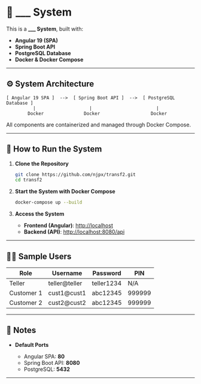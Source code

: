 # 🏦 ___ System

This is a **___ System**, built with:

* **Angular 19 (SPA)**
* **Spring Boot API**
* **PostgreSQL Database**
* **Docker & Docker Compose**

---

## ⚙️ System Architecture

```
[ Angular 19 SPA ]  -->  [ Spring Boot API ]  -->  [ PostgreSQL Database ]
          |                    |                        |
        Docker               Docker                   Docker
```

All components are containerized and managed through Docker Compose.

---

## 🚀 How to Run the System

1. **Clone the Repository**

   ```bash
   git clone https://github.com/njpx/transf2.git
   cd transf2
   ```

2. **Start the System with Docker Compose**

   ```bash
   docker-compose up --build
   ```

3. **Access the System**

   * **Frontend (Angular)**: [http://localhost](http://localhost)
   * **Backend (API)**: [http://localhost:8080/api](http://localhost:8080/api)

---

## 🧑‍💼 Sample Users

| **Role**    | **Username**     | **Password** | **PIN**  |
|------------|------------------|--------------|---------|
| Teller     | teller@teller     | teller1234   | N/A     |
| Customer 1 | cust1@cust1       | abc12345     | 999999  |
| Customer 2 | cust2@cust2       | abc12345     | 999999  |


---

## 📝 Notes

* **Default Ports**

  * Angular SPA: **80**
  * Spring Boot API: **8080**
  * PostgreSQL: **5432**


---


